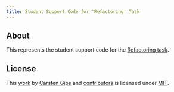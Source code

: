 ```yaml
---
title: Student Support Code for 'Refactoring' Task
---
```


<!-- pandoc -s -f markdown -t markdown --columns=94 --reference-links=true README.md -->

## About

This represents the student support code for the [Refactoring task].

## License

This [work] by [Carsten Gips] and [contributors] is licensed under [MIT].

  [Refactoring task]: https://github.com/Programmiermethoden-CampusMinden/Prog2-Lecture/tree/master/homework
  [work]: https://github.com/Programmiermethoden-CampusMinden/prog2_ybel_refactoring
  [Carsten Gips]: https://github.com/cagix
  [contributors]: https://github.com/Programmiermethoden-CampusMinden/prog2_ybel_refactoring/graphs/contributors
  [MIT]: LICENSE.md
